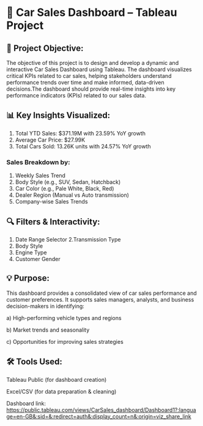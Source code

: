 # 🚗 Car Sales Dashboard – Tableau Project

## 🎯 Project Objective:
The objective of this project is to design and develop a dynamic and interactive Car Sales Dashboard using Tableau. The dashboard visualizes critical KPIs related to car sales, helping stakeholders understand performance trends over time and make informed, data-driven decisions.The dashboard should provide real-time insights into key performance indicators (KPIs) related to our sales data.


## 📊 Key Insights Visualized:
1. Total YTD Sales: $371.19M with 23.59% YoY growth
2. Average Car Price: $27.99K
3. Total Cars Sold: 13.26K units with 24.57% YoY growth

### Sales Breakdown by:
1. Weekly Sales Trend
2. Body Style (e.g., SUV, Sedan, Hatchback)
3. Car Color (e.g., Pale White, Black, Red)
4. Dealer Region (Manual vs Auto transmission)
5. Company-wise Sales Trends

## 🔍 Filters & Interactivity:
1. Date Range Selector
2.Transmission Type
3. Body Style
4. Engine Type
5. Customer Gender

## 💡 Purpose:
This dashboard provides a consolidated view of car sales performance and customer preferences. It supports sales managers, analysts, and business decision-makers in identifying:

a) High-performing vehicle types and regions

b) Market trends and seasonality

c) Opportunities for improving sales strategies

## 🛠️ Tools Used:
Tableau Public (for dashboard creation)

Excel/CSV (for data preparation & cleaning)

Dashboard link: https://public.tableau.com/views/CarSales_dashboard/Dashboard1?:language=en-GB&:sid=&:redirect=auth&:display_count=n&:origin=viz_share_link
